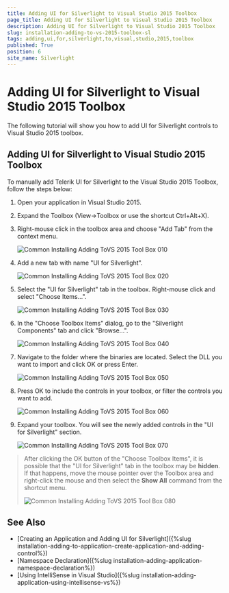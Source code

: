 ```yaml
---
title: Adding UI for Silverlight to Visual Studio 2015 Toolbox
page_title: Adding UI for Silverlight to Visual Studio 2015 Toolbox
description: Adding UI for Silverlight to Visual Studio 2015 Toolbox
slug: installation-adding-to-vs-2015-toolbox-sl
tags: adding,ui,for,silverlight,to,visual,studio,2015,toolbox
published: True
position: 6
site_name: Silverlight
---
```


# Adding UI for Silverlight to Visual Studio 2015 Toolbox

The following tutorial will show you how to add UI for Silverlight controls to Visual Studio 2015 toolbox.

## Adding UI for Silverlight to Visual Studio 2015 Toolbox

To manually add Telerik UI for Silverlight to the Visual Studio 2015 Toolbox, follow the steps below:

1. Open your application in Visual Studio 2015.

1. Expand the Toolbox (View->Toolbox or use the shortcut Ctrl+Alt+X). 

1. Right-mouse click in the toolbox area and choose "Add Tab" from the context menu.

	![Common Installing Adding ToVS 2015 Tool Box 010](images/Common_InstallingAddingToVS2015ToolBox_Silverlight_01.png)  

1. Add a new tab with name "UI for Silverlight".

	![Common Installing Adding ToVS 2015 Tool Box 020](images/Common_InstallingAddingToVS2015ToolBox_Silverlight_02.PNG)

1. Select the "UI for Silverlight" tab in the toolbox. Right-mouse click and select "Choose Items...".

	![Common Installing Adding ToVS 2015 Tool Box 030](images/Common_InstallingAddingToVS2015ToolBox_Silverlight_03.PNG)

1. In the "Choose Toolbox Items" dialog, go to the "Silverlight Components" tab and click "Browse...".

	![Common Installing Adding ToVS 2015 Tool Box 040](images/Common_InstallingAddingToVS2015ToolBox_Silverlight_04.png)

1. Navigate to the folder where the binaries are located. Select the DLL you want to import and click OK or press Enter.

	![Common Installing Adding ToVS 2015 Tool Box 050](images/Common_InstallingAddingToVS2015ToolBox_Silverlight_05.png)

1. Press OK to include the controls in your toolbox, or filter the controls you want to add.

	![Common Installing Adding ToVS 2015 Tool Box 060](images/Common_InstallingAddingToVS2015ToolBox_Silverlight_06.PNG)

1. Expand your toolbox. You will see the newly added controls in the "UI for Silverlight" section.

	![Common Installing Adding ToVS 2015 Tool Box 070](images/Common_InstallingAddingToVS2015ToolBox_Silverlight_07.png)


>After clicking the OK button of the "Choose Toolbox Items", it is possible that the "UI for Silverlight" tab in the toolbox may be __hidden__. If that happens, move the mouse pointer over the Toolbox area and right-click the mouse and then select the __Show All__ command from the shortcut menu.
>
>![Common Installing Adding ToVS 2015 Tool Box 080](images/Common_InstallingAddingToVS2015ToolBox_Silverlight_08.png)

## See Also
 * [Creating an Application and Adding UI for Silverlight]({%slug installation-adding-to-application-create-application-and-adding-control%})
 * [Namespace Declaration]({%slug installation-adding-application-namespace-declaration%})
 * [Using IntelliSense in Visual Studio]({%slug installation-adding-application-using-intellisense-vs%})
